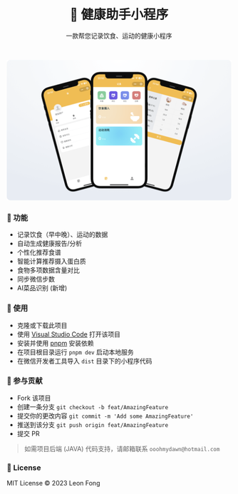 <h1 align="center">🍎 健康助手小程序</h1>
<p align="center">一款帮您记录饮食、运动的健康小程序</p>
<br/>

<p align='center'>
<img src='static/Group 1 (5) (1).png' width='600'/>
</p>

### 🌟 功能
- 记录饮食（早中晚）、运动的数据 
- 自动生成健康报告/分析 
- 个性化推荐食谱 
- 智能计算推荐摄入蛋白质 
- 食物多项数据含量对比 
- 同步微信步数 
- AI菜品识别 (新增)

### 🚀 使用
- 克隆或下载此项目 
- 使用 [Visual Studio Code](https://code.visualstudio.com/) 打开该项目 
- 安装并使用 [pnpm](https://pnpm.io/) 安装依赖 
- 在项目根目录运行 `pnpm dev` 启动本地服务 
- 在微信开发者工具导入 `dist` 目录下的小程序代码 

### 👥 参与贡献
- Fork 该项目
- 创建一条分支 `git checkout -b feat/AmazingFeature`
- 提交你的更改内容 `git commit -m 'Add some AmazingFeature'`
- 推送到该分支 `git push origin feat/AmazingFeature`
- 提交 PR


> 如需项目后端 (JAVA) 代码支持，请邮箱联系 `ooohmydawn@hotmail.com`


### 📝 License

MIT License © 2023 Leon Fong
